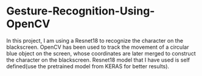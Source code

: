 # Gesture-Recognition-Using-OpenCV

In this project, I am using a Resnet18 to recognize the character on the blackscreen. OpenCV has been used to track the movement of a circular blue object on the screen, whose coordinates are later merged to construct the character on the blackscreen.
Resnet18 model that I have used is self defined(use the pretrained model from KERAS for better results).
